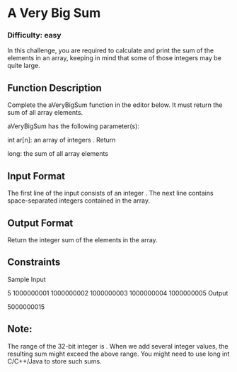 # A Very Big Sum

### Difficulty: easy

In this challenge, you are required to calculate and print the sum of the elements in an array, keeping in mind that some of those integers may be quite large.

## Function Description

Complete the aVeryBigSum function in the editor below. It must return the sum of all array elements.

aVeryBigSum has the following parameter(s):

int ar[n]: an array of integers .
Return

long: the sum of all array elements
## Input Format

The first line of the input consists of an integer .
The next line contains  space-separated integers contained in the array.

## Output Format

Return the integer sum of the elements in the array.

## Constraints


Sample Input

5
1000000001 1000000002 1000000003 1000000004 1000000005
Output

5000000015
## Note:

The range of the 32-bit integer is .
When we add several integer values, the resulting sum might exceed the above range. You might need to use long int C/C++/Java to store such sums.